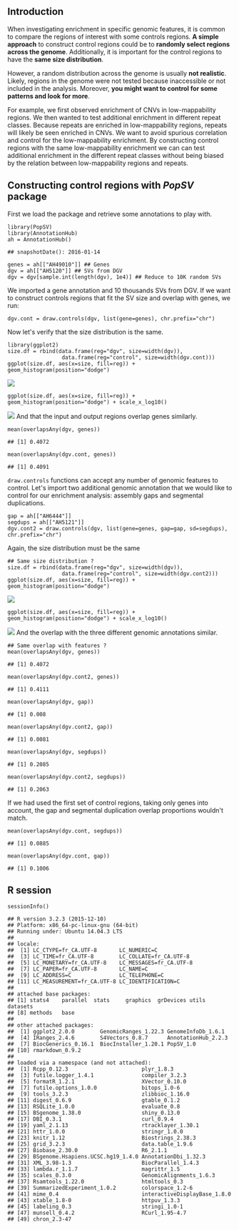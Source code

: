 Introduction
------------

When investigating enrichment in specific genomic features, it is common to compare the regions of interest with some controls regions. **A simple approach** to construct control regions could be to **randomly select regions across the genome**. Additionally, it is important for the control regions to have the **same size distribution**.

However, a random distribution across the genome is usually **not realistic**. Likely, regions in the genome were not tested because inaccessible or not included in the analysis. Moreover, **you might want to control for some patterns and look for more**.

For example, we first observed enrichment of CNVs in low-mappability regions. We then wanted to test additional enrichment in different repeat classes. Because repeats are enriched in low-mappability regions, repeats will likely be seen enriched in CNVs. We want to avoid spurious correlation and control for the low-mappability enrichment. By constructing control regions with the same low-mappability enrichment we can can test additional enrichment in the different repeat classes without being biased by the relation between low-mappability regions and repeats.

Constructing control regions with *PopSV* package
-------------------------------------------------

First we load the package and retrieve some annotations to play with.

``` {.r}
library(PopSV)
library(AnnotationHub)
ah = AnnotationHub()
```

    ## snapshotDate(): 2016-01-14

``` {.r}
genes = ah[["AH49010"]] ## Genes
dgv = ah[["AH5120"]] ## SVs from DGV
dgv = dgv[sample.int(length(dgv), 1e4)] ## Reduce to 10K random SVs
```

We imported a gene annotation and 10 thousands SVs from DGV. If we want to construct controls regions that fit the SV size and overlap with genes, we run:

``` {.r}
dgv.cont = draw.controls(dgv, list(gene=genes), chr.prefix="chr")
```

Now let's verify that the size distribution is the same.

``` {.r}
library(ggplot2)
size.df = rbind(data.frame(reg="dgv", size=width(dgv)),
                 data.frame(reg="control", size=width(dgv.cont)))
ggplot(size.df, aes(x=size, fill=reg)) + geom_histogram(position="dodge")
```

![](ConstructingControlRegions_files/figure-markdown_github/unnamed-chunk-3-1.png)

``` {.r}
ggplot(size.df, aes(x=size, fill=reg)) + geom_histogram(position="dodge") + scale_x_log10()
```

![](ConstructingControlRegions_files/figure-markdown_github/unnamed-chunk-3-2.png)
 And that the input and output regions overlap genes similarly.

``` {.r}
mean(overlapsAny(dgv, genes))
```

    ## [1] 0.4072

``` {.r}
mean(overlapsAny(dgv.cont, genes))
```

    ## [1] 0.4091

`draw.controls` functions can accept any number of genomic features to control. Let's import two additional genomic annotation that we would like to control for our enrichment analysis: assembly gaps and segmental duplications.

``` {.r}
gap = ah[["AH6444"]]
segdups = ah[["AH5121"]]
dgv.cont2 = draw.controls(dgv, list(gene=genes, gap=gap, sd=segdups), chr.prefix="chr")
```

Again, the size distribution must be the same

``` {.r}
## Same size distribution ?
size.df = rbind(data.frame(reg="dgv", size=width(dgv)),
                 data.frame(reg="control", size=width(dgv.cont2)))
ggplot(size.df, aes(x=size, fill=reg)) + geom_histogram(position="dodge")
```

![](ConstructingControlRegions_files/figure-markdown_github/unnamed-chunk-6-1.png)

``` {.r}
ggplot(size.df, aes(x=size, fill=reg)) + geom_histogram(position="dodge") + scale_x_log10()
```

![](ConstructingControlRegions_files/figure-markdown_github/unnamed-chunk-6-2.png)
 And the overlap with the three different genomic annotations similar.

``` {.r}
## Same overlap with features ?
mean(overlapsAny(dgv, genes))
```

    ## [1] 0.4072

``` {.r}
mean(overlapsAny(dgv.cont2, genes))
```

    ## [1] 0.4111

``` {.r}
mean(overlapsAny(dgv, gap))
```

    ## [1] 0.008

``` {.r}
mean(overlapsAny(dgv.cont2, gap))
```

    ## [1] 0.0081

``` {.r}
mean(overlapsAny(dgv, segdups))
```

    ## [1] 0.2085

``` {.r}
mean(overlapsAny(dgv.cont2, segdups))
```

    ## [1] 0.2063

If we had used the first set of control regions, taking only genes into account, the gap and segmental duplication overlap proportions wouldn't match.

``` {.r}
mean(overlapsAny(dgv.cont, segdups))
```

    ## [1] 0.0885

``` {.r}
mean(overlapsAny(dgv.cont, gap))
```

    ## [1] 0.1006

R session
---------

``` {.r}
sessionInfo()
```

    ## R version 3.2.3 (2015-12-10)
    ## Platform: x86_64-pc-linux-gnu (64-bit)
    ## Running under: Ubuntu 14.04.3 LTS
    ## 
    ## locale:
    ##  [1] LC_CTYPE=fr_CA.UTF-8       LC_NUMERIC=C              
    ##  [3] LC_TIME=fr_CA.UTF-8        LC_COLLATE=fr_CA.UTF-8    
    ##  [5] LC_MONETARY=fr_CA.UTF-8    LC_MESSAGES=fr_CA.UTF-8   
    ##  [7] LC_PAPER=fr_CA.UTF-8       LC_NAME=C                 
    ##  [9] LC_ADDRESS=C               LC_TELEPHONE=C            
    ## [11] LC_MEASUREMENT=fr_CA.UTF-8 LC_IDENTIFICATION=C       
    ## 
    ## attached base packages:
    ## [1] stats4    parallel  stats     graphics  grDevices utils     datasets 
    ## [8] methods   base     
    ## 
    ## other attached packages:
    ##  [1] ggplot2_2.0.0        GenomicRanges_1.22.3 GenomeInfoDb_1.6.1  
    ##  [4] IRanges_2.4.6        S4Vectors_0.8.7      AnnotationHub_2.2.3 
    ##  [7] BiocGenerics_0.16.1  BiocInstaller_1.20.1 PopSV_1.0           
    ## [10] rmarkdown_0.9.2     
    ## 
    ## loaded via a namespace (and not attached):
    ##  [1] Rcpp_0.12.3                       plyr_1.8.3                       
    ##  [3] futile.logger_1.4.1               compiler_3.2.3                   
    ##  [5] formatR_1.2.1                     XVector_0.10.0                   
    ##  [7] futile.options_1.0.0              bitops_1.0-6                     
    ##  [9] tools_3.2.3                       zlibbioc_1.16.0                  
    ## [11] digest_0.6.9                      gtable_0.1.2                     
    ## [13] RSQLite_1.0.0                     evaluate_0.8                     
    ## [15] BSgenome_1.38.0                   shiny_0.13.0                     
    ## [17] DBI_0.3.1                         curl_0.9.4                       
    ## [19] yaml_2.1.13                       rtracklayer_1.30.1               
    ## [21] httr_1.0.0                        stringr_1.0.0                    
    ## [23] knitr_1.12                        Biostrings_2.38.3                
    ## [25] grid_3.2.3                        data.table_1.9.6                 
    ## [27] Biobase_2.30.0                    R6_2.1.1                         
    ## [29] BSgenome.Hsapiens.UCSC.hg19_1.4.0 AnnotationDbi_1.32.3             
    ## [31] XML_3.98-1.3                      BiocParallel_1.4.3               
    ## [33] lambda.r_1.1.7                    magrittr_1.5                     
    ## [35] scales_0.3.0                      GenomicAlignments_1.6.3          
    ## [37] Rsamtools_1.22.0                  htmltools_0.3                    
    ## [39] SummarizedExperiment_1.0.2        colorspace_1.2-6                 
    ## [41] mime_0.4                          interactiveDisplayBase_1.8.0     
    ## [43] xtable_1.8-0                      httpuv_1.3.3                     
    ## [45] labeling_0.3                      stringi_1.0-1                    
    ## [47] munsell_0.4.2                     RCurl_1.95-4.7                   
    ## [49] chron_2.3-47
